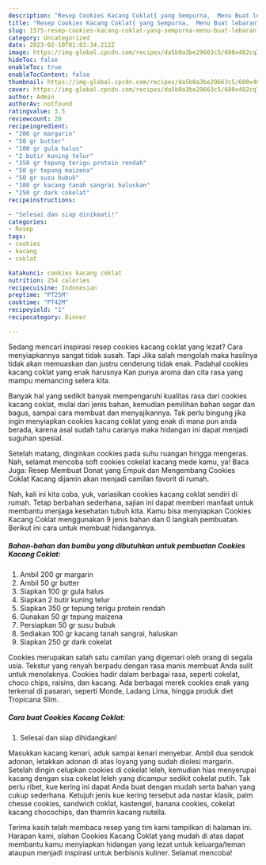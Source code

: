 ```yaml
---
description: "Resep Cookies Kacang Coklat{ yang Sempurna,  Menu Buat lebaran"
title: "Resep Cookies Kacang Coklat{ yang Sempurna,  Menu Buat lebaran"
slug: 1575-resep-cookies-kacang-coklat-yang-sempurna-menu-buat-lebaran
category: Uncategorized
date: 2023-02-10T01:03:34.212Z
image: https://img-global.cpcdn.com/recipes/da5b0a3be29663c5/680x482cq70/cookies-kacang-coklat-foto-resep-utama.jpg
hideToc: false
enableToc: true
enableTocContent: false
thumbnail: https://img-global.cpcdn.com/recipes/da5b0a3be29663c5/680x482cq70/cookies-kacang-coklat-foto-resep-utama.jpg
cover: https://img-global.cpcdn.com/recipes/da5b0a3be29663c5/680x482cq70/cookies-kacang-coklat-foto-resep-utama.jpg
author: Admin
authorAv: notfound
ratingvalue: 3.5
reviewcount: 20
recipeingredient:
- "200 gr margarin"
- "50 gr butter"
- "100 gr gula halus"
- "2 butir kuning telur"
- "350 gr tepung terigu protein rendah"
- "50 gr tepung maizena"
- "50 gr susu bubuk"
- "100 gr kacang tanah sangrai haluskan"
- "250 gr dark cokelat"
recipeinstructions:

- "Selesai dan siap dinikmati!"
categories:
- Resep
tags:
- cookies
- kacang
- coklat

katakunci: cookies kacang coklat 
nutrition: 254 calories
recipecuisine: Indonesian
preptime: "PT25M"
cooktime: "PT42M"
recipeyield: "1"
recipecategory: Dinner

---
```



Sedang mencari inspirasi resep cookies kacang coklat yang lezat? Cara menyiapkannya sangat tidak susah. Tapi Jika salah mengolah maka hasilnya tidak akan memuaskan dan justru cenderung tidak enak. Padahal cookies kacang coklat yang enak harusnya Kan punya aroma dan cita rasa yang mampu memancing selera kita.


Banyak hal yang sedikit banyak mempengaruhi kualitas rasa dari cookies kacang coklat, mulai dari jenis bahan, kemudian pemilihan bahan segar dan bagus, sampai cara membuat dan menyajikannya. Tak perlu bingung jika ingin menyiapkan cookies kacang coklat yang enak di mana pun anda berada, karena asal sudah tahu caranya maka hidangan ini dapat menjadi suguhan spesial.

Setelah matang, dinginkan cookies pada suhu ruangan hingga mengeras. Nah, selamat mencoba soft cookies cokelat kacang mede kamu, ya! Baca Juga: Resep Membuat Donat yang Empuk dan Mengembang Cookies Coklat Kacang dijamin akan menjadi camilan favorit di rumah.


Nah, kali ini kita coba, yuk, variasikan cookies kacang coklat sendiri di rumah. Tetap berbahan sederhana, sajian ini dapat memberi manfaat untuk membantu menjaga kesehatan tubuh kita. Kamu bisa menyiapkan Cookies Kacang Coklat menggunakan 9 jenis bahan dan 0 langkah pembuatan. Berikut ini cara untuk membuat hidangannya.

<!--inarticleads1-->

##### Bahan-bahan dan bumbu yang dibutuhkan untuk pembuatan Cookies Kacang Coklat:

1. Ambil 200 gr margarin
1. Ambil 50 gr butter
1. Siapkan 100 gr gula halus
1. Siapkan 2 butir kuning telur
1. Siapkan 350 gr tepung terigu protein rendah
1. Gunakan 50 gr tepung maizena
1. Persiapkan 50 gr susu bubuk
1. Sediakan 100 gr kacang tanah sangrai, haluskan
1. Siapkan 250 gr dark cokelat


Cookies merupakan salah satu camilan yang digemari oleh orang di segala usia. Tekstur yang renyah berpadu dengan rasa manis membuat Anda sulit untuk menolaknya. Cookies hadir dalam berbagai rasa, seperti cokelat, choco chips, raisins, dan kacang. Ada berbagai merek cookies enak yang terkenal di pasaran, seperti Monde, Ladang Lima, hingga produk diet Tropicana Slim. 

<!--inarticleads2-->

##### Cara buat Cookies Kacang Coklat:


1. Selesai dan siap dihidangkan!

Masukkan kacang kenari, aduk sampai kenari menyebar. Ambil dua sendok adonan, letakkan adonan di atas loyang yang sudah diolesi margarin. Setelah dingin celupkan cookies di cokelat leleh, kemudian hias menyerupai kacang dengan sisa cokelat leleh yang dicampur sedikit cokelat putih. Tak perlu ribet, kue kering ini dapat Anda buat dengan mudah serta bahan yang cukup sederhana. Ketujuh jenis kue kering tersebut ada nastar klasik, palm chesse cookies, sandwich coklat, kastengel, banana cookies, cokelat kacang chocochips, dan thamrin kacang nutella. 

Terima kasih telah membaca resep yang tim kami tampilkan di halaman ini. Harapan kami, olahan Cookies Kacang Coklat yang mudah di atas dapat membantu kamu menyiapkan hidangan yang lezat untuk keluarga/teman ataupun menjadi inspirasi untuk berbisnis kuliner. Selamat mencoba!

